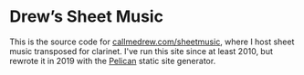 # Drew’s Sheet Music

This is the source code for [callmedrew.com/sheetmusic](https://callmedrew.com/sheetmusic/), where I host sheet music transposed for clarinet. I've run this site since at least 2010, but rewrote it in 2019 with the [Pelican](https://github.com/getpelican/pelican) static site generator.

